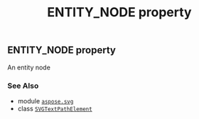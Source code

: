 ﻿---
title: ENTITY_NODE property
second_title: Aspose.SVG for Python via .NET API References
description: 
type: docs
weight: 540
url: /python-net/aspose.svg/svgtextpathelement/entity_node/
is_root: false
---

## ENTITY_NODE property


An entity node

### See Also
* module [`aspose.svg`](../../)
* class [`SVGTextPathElement`](/svg/python-net/aspose.svg/svgtextpathelement)
